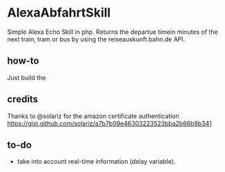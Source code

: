 # AlexaAbfahrtSkill
Simple Alexa Echo Skill in php. Returns the departue timein minutes of the next train, tram or bus by using the reiseauskunft.bahn.de API. 

## how-to
Just build the 

## credits
Thanks to @solariz for the amazon certificate authentication 
https://gist.github.com/solariz/a7b7b09e46303223523bba2b66b9b341

## to-do
* take into account real-time information (delay variable).
